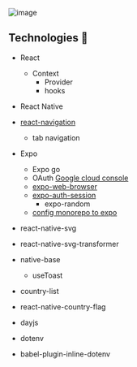 

![image](https://user-images.githubusercontent.com/46464433/199613501-3ad6d7a2-5884-49f7-ae98-85c3530fcd92.png)


## Technologies :rocket:

- React
  - Context
    - Provider
    - hooks
- React Native

- [react-navigation](https://reactnavigation.org/)
  - tab navigation

- Expo
  - Expo go
  - OAuth [Google cloud console](console.cloud.google.com)
  - [expo-web-browser](https://docs.expo.dev/versions/latest/sdk/webbrowser/)
  - [expo-auth-session](https://docs.expo.dev/versions/v46.0.0/sdk/auth-session/)
    - expo-random
  - [config monorepo to expo](https://docs.expo.dev/guides/monorepos/)

- react-native-svg
- react-native-svg-transformer

- native-base
  - useToast

- country-list
- react-native-country-flag
- dayjs

- dotenv
- babel-plugin-inline-dotenv